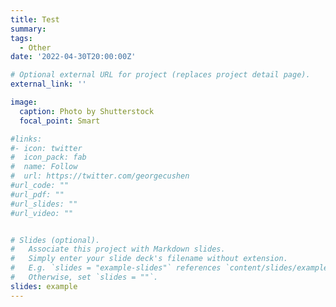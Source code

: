 ```yaml
---
title: Test
summary: 
tags:
  - Other
date: '2022-04-30T20:00:00Z'

# Optional external URL for project (replaces project detail page).
external_link: ''

image:
  caption: Photo by Shutterstock
  focal_point: Smart

#links:
#- icon: twitter
#  icon_pack: fab
#  name: Follow
#  url: https://twitter.com/georgecushen
#url_code: ""
#url_pdf: ""
#url_slides: ""
#url_video: ""


# Slides (optional).
#   Associate this project with Markdown slides.
#   Simply enter your slide deck's filename without extension.
#   E.g. `slides = "example-slides"` references `content/slides/example-slides.md`.
#   Otherwise, set `slides = ""`.
slides: example
---
```

